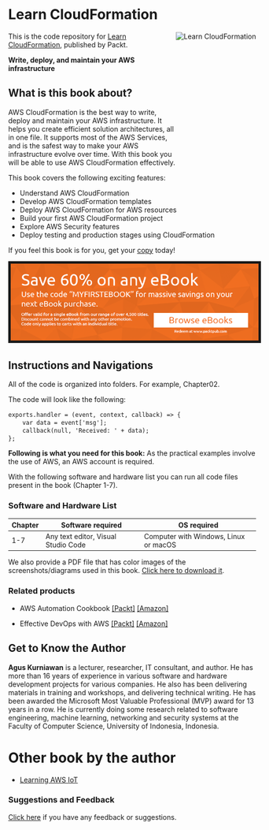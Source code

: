 # Learn CloudFormation

<a href="https://www.packtpub.com/virtualization-and-cloud/learn-cloudformation?utm_source=github&utm_medium=repository&utm_campaign=9781789134322"><img src="https://www.packtpub.com/sites/default/files/B10535_MockupCovernew.png" alt="Learn CloudFormation" height="256px" align="right"></a>

This is the code repository for [Learn CloudFormation](https://www.packtpub.com/virtualization-and-cloud/learn-cloudformation?utm_source=github&utm_medium=repository&utm_campaign=9781789134322), published by Packt.

**Write, deploy, and maintain your AWS infrastructure**

## What is this book about?
AWS CloudFormation is the best way to write, deploy and maintain your AWS infrastructure. It helps you create efficient solution architectures, all in one file. It supports most of the AWS Services, and is the safest way to make your AWS infrastructure evolve over time. With this book you will be able to use AWS CloudFormation effectively.

This book covers the following exciting features:
* Understand AWS CloudFormation
* Develop AWS CloudFormation templates
* Deploy AWS CloudFormation for AWS resources
* Build your first AWS CloudFormation project
* Explore AWS Security features
* Deploy testing and production stages using CloudFormation

If you feel this book is for you, get your [copy](https://www.amazon.com/dp/1789134323) today!

<a href="https://www.packtpub.com/?utm_source=github&utm_medium=banner&utm_campaign=GitHubBanner"><img src="https://raw.githubusercontent.com/PacktPublishing/GitHub/master/GitHub.png" 
alt="https://www.packtpub.com/" border="5" /></a>

## Instructions and Navigations
All of the code is organized into folders. For example, Chapter02.

The code will look like the following:
```
exports.handler = (event, context, callback) => {
    var data = event['msg'];
    callback(null, 'Received: ' + data);
};
```

**Following is what you need for this book:**
As the practical examples involve the use of AWS, an AWS account is required.

With the following software and hardware list you can run all code files present in the book (Chapter 1-7).
### Software and Hardware List
| Chapter | Software required | OS required |
| -------- | ------------------------------------ | ----------------------------------- |
| 1-7 | Any text editor, Visual Studio Code | Computer with Windows, Linux or macOS |


We also provide a PDF file that has color images of the screenshots/diagrams used in this book. [Click here to download it](https://www.packtpub.com/sites/default/files/downloads/LearnCloudFormation_ColorImages.pdf).

### Related products <Paste books from the Other books you may enjoy section>
* AWS Automation Cookbook [[Packt]](https://www.packtpub.com/virtualization-and-cloud/aws-automation-cookbook?utm_source=github&utm_medium=repository&utm_campaign=978178839425) [[Amazon]](https://www.amazon.com/dp/1788394925)

* Effective DevOps with AWS [[Packt]](https://www.packtpub.com/application-development/effective-devops-aws?utm_source=github&utm_medium=repository&utm_campaign=9781786466815) [[Amazon]](https://www.amazon.com/dp/1786466813)
## Get to Know the Author
**Agus Kurniawan**
is a lecturer, researcher, IT consultant, and author. He has more than 16 years of experience in various software and hardware development projects for various companies. He also has been delivering materials in training and workshops, and delivering technical writing. He has been awarded the Microsoft Most Valuable Professional (MVP) award for 13 years in a row. He is currently doing some research related to software engineering, machine learning, networking and security systems at the Faculty of Computer Science, University of Indonesia, Indonesia.

# Other book by the author
* [Learning AWS IoT](https://www.packtpub.com/virtualization-and-cloud/learning-aws-iot?utm_source=github&utm_medium=repository&utm_campaign=9781788396110)

### Suggestions and Feedback
[Click here](https://docs.google.com/forms/d/e/1FAIpQLSdy7dATC6QmEL81FIUuymZ0Wy9vH1jHkvpY57OiMeKGqib_Ow/viewform) if you have any feedback or suggestions.
